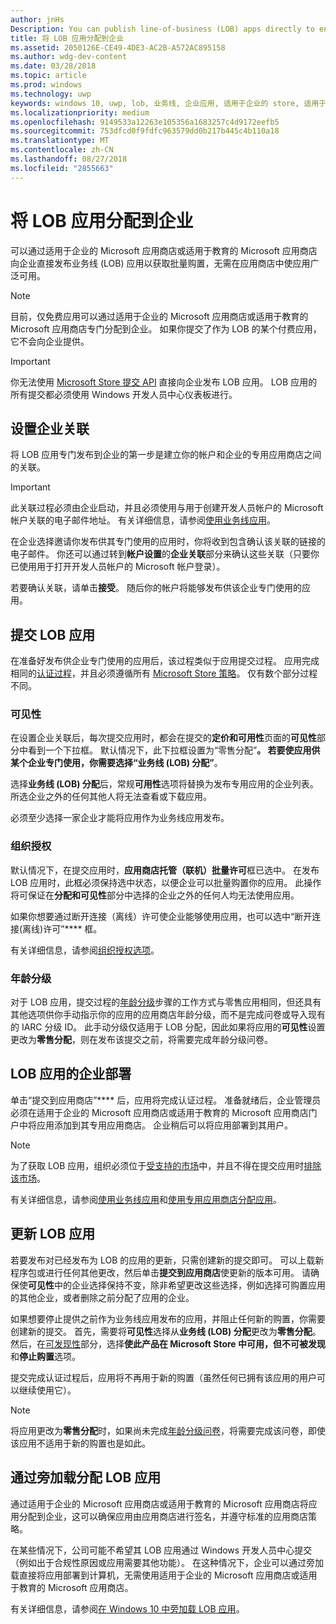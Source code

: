 ```yaml
---
author: jnHs
Description: You can publish line-of-business (LOB) apps directly to enterprises for volume acquisition via the Microsoft Store for Business or Microsoft Store for Education, without making the apps broadly available in the Store.
title: 将 LOB 应用分配到企业
ms.assetid: 2050126E-CE49-4DE3-AC2B-A572AC895158
ms.author: wdg-dev-content
ms.date: 03/28/2018
ms.topic: article
ms.prod: windows
ms.technology: uwp
keywords: windows 10, uwp, lob, 业务线, 企业应用, 适用于企业的 store, 适用于教育的 store, 企业
ms.localizationpriority: medium
ms.openlocfilehash: 9149533a12263e105356a1683257c4d9172eefb5
ms.sourcegitcommit: 753dfcd0f9fdfc963579dd0b217b445c4b110a18
ms.translationtype: MT
ms.contentlocale: zh-CN
ms.lasthandoff: 08/27/2018
ms.locfileid: "2855663"
---
```

# <a name="distribute-lob-apps-to-enterprises"></a>将 LOB 应用分配到企业


可以通过适用于企业的 Microsoft 应用商店或适用于教育的 Microsoft 应用商店向企业直接发布业务线 (LOB) 应用以获取批量购置，无需在应用商店中使应用广泛可用。

> [!NOTE]
> 目前，仅免费应用可以通过适用于企业的 Microsoft 应用商店或适用于教育的 Microsoft 应用商店专门分配到企业。 如果你提交了作为 LOB 的某个付费应用，它不会向企业提供。 

> [!IMPORTANT]
> 你无法使用 [Microsoft Store 提交 API](../monetize/create-and-manage-submissions-using-windows-store-services.md) 直接向企业发布 LOB 应用。 LOB 应用的所有提交都必须使用 Windows 开发人员中心仪表板进行。


## <a name="set-up-the-enterprise-association"></a>设置企业关联

将 LOB 应用专门发布到企业的第一步是建立你的帐户和企业的专用应用商店之间的关联。

> [!IMPORTANT]
> 此关联过程必须由企业启动，并且必须使用与用于创建开发人员帐户的 Microsoft 帐户关联的电子邮件地址。 有关详细信息，请参阅[使用业务线应用](http://go.microsoft.com/fwlink/p/?LinkId=698846)。

在企业选择邀请你发布供其专门使用的应用时，你将收到包含确认该关联的链接的电子邮件。 你还可以通过转到**帐户设置**的**企业关联**部分来确认这些关联（只要你已使用用于打开开发人员帐户的 Microsoft 帐户登录）。

若要确认关联，请单击**接受**。 随后你的帐户将能够发布供该企业专门使用的应用。


## <a name="submit-lob-apps"></a>提交 LOB 应用

在准备好发布供企业专门使用的应用后，该过程类似于应用提交过程。 应用完成相同的[认证过程](the-app-certification-process.md)，并且必须遵循所有 [Microsoft Store 策略](https://docs.microsoft.com/legal/windows/agreements/store-policies)。 仅有数个部分过程不同。


### <a name="visibility"></a>可见性

在设置企业关联后，每次提交应用时，都会在提交的**定价和可用性**页面的**可见性**部分中看到一个下拉框。 默认情况下，此下拉框设置为“零售分配”****。 若要使应用供某个企业专门使用，你需要选择“业务线 (LOB) 分配”****。

选择**业务线 (LOB) 分配**后，常规**可用性**选项将替换为发布专用应用的企业列表。 所选企业之外的任何其他人将无法查看或下载应用。

必须至少选择一家企业才能将应用作为业务线应用发布。

<span id="organizational" />

### <a name="organizational-licensing"></a>组织授权

默认情况下，在提交应用时，**应用商店托管（联机）批量许可**框已选中。 在发布 LOB 应用时，此框必须保持选中状态，以便企业可以批量购置你的应用。 此操作将可保证在**分配和可见性**部分中选择的企业之外的任何人均无法使用应用。

如果你想要通过断开连接（离线）许可使企业能够使用应用，也可以选中“断开连接(离线)许可”**** 框。

有关详细信息，请参阅[组织授权选项](organizational-licensing.md)。


### <a name="age-ratings"></a>年龄分级

对于 LOB 应用，提交过程的[年龄分级](age-ratings.md)步骤的工作方式与零售应用相同，但还具有其他选项供你手动指示你的应用的应用商店年龄分级，而不是完成问卷或导入现有的 IARC 分级 ID。 此手动分级仅适用于 LOB 分配，因此如果将应用的**可见性**设置更改为**零售分配**，则在发布该提交之前，将需要完成年龄分级问卷。


## <a name="enterprise-deployment-of-lob-apps"></a>LOB 应用的企业部署

单击“提交到应用商店”**** 后，应用将完成认证过程。 准备就绪后，企业管理员必须在适用于企业的 Microsoft 应用商店或适用于教育的 Microsoft 应用商店门户中将应用添加到其专用应用商店。 企业稍后可以将应用部署到其用户。

> [!NOTE]
> 为了获取 LOB 应用，组织必须位于[受支持的市场](https://technet.microsoft.com/itpro/windows/whats-new/windows-store-for-business-overview#supported-markets)中，并且不得在提交应用时[排除该市场](define-pricing-and-market-selection.md)。 

有关详细信息，请参阅[使用业务线应用](http://go.microsoft.com/fwlink/p/?LinkId=698846)和[使用专用应用商店分配应用](http://go.microsoft.com/fwlink/p/?LinkId=698847)。


## <a name="update-lob-apps"></a>更新 LOB 应用

若要发布对已经发布为 LOB 的应用的更新，只需创建新的提交即可。 可以上载新程序包或进行任何其他更改，然后单击**提交到应用商店**使更新的版本可用。 请确保使**可见性**中的企业选择保持不变，除非希望更改这些选择，例如选择可购置应用的其他企业，或者删除之前分配了应用的企业。

如果想要停止提供之前作为业务线应用发布的应用，并阻止任何新的购置，你需要创建新的提交。 首先，需要将**可见性**选择从**业务线 (LOB) 分配**更改为**零售分配**。 然后，在[可发现性](choose-visibility-options.md#discoverability)部分，选择**使此产品在 Microsoft Store 中可用，但不可被发现**和**停止购置**选项。

提交完成认证过程后，应用将不再用于新的购置（虽然任何已拥有该应用的用户可以继续使用它）。

> [!NOTE]
> 将应用更改为**零售分配**时，如果尚未完成[年龄分级问卷](age-ratings.md)，将需要完成该问卷，即使该应用不适用于新的购置也是如此。


## <a name="distribute-lob-apps-through-sideloading"></a>通过旁加载分配 LOB 应用

通过适用于企业的 Microsoft 应用商店或适用于教育的 Microsoft 应用商店将应用分配到企业，这可以确保应用由应用商店进行签名，并遵守标准的应用商店策略。

在某些情况下，公司可能不希望其 LOB 应用通过 Windows 开发人员中心提交（例如出于合规性原因或应用需要其他功能）。 在这种情况下，企业可以通过旁加载直接将应用部署到计算机，无需使用适用于企业的 Microsoft 应用商店或适用于教育的 Microsoft 应用商店。

有关详细信息，请参阅[在 Windows 10 中旁加载 LOB 应用](http://go.microsoft.com/fwlink/p/?LinkId=623433)。

 

 




